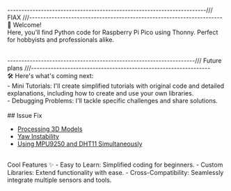-----------------------------------------------------------------------/// FIAX ///---------------------------------------------------------------------
<br>
🚀 Welcome!
<br>
  Here, you'll find Python code for Raspberry Pi Pico using Thonny. Perfect for hobbyists and professionals alike.
<br>

<br>
-------------------------------------------------------------------/// Future plans ///----------------------------------------------------------------
<br>
🛠️ Here's what's coming next:
<br>
- Mini Tutorials:
I'll create simplified tutorials with original code and detailed explanations, including how to create and use your own libraries.<br>
- Debugging Problems:
I'll tackle specific challenges and share solutions.
<br>
<br>
## Issue Fix

- [Processing 3D Models](#processing-3d-models)
- [Yaw Instability](#yaw-instability)
- [Using MPU9250 and DHT11 Simultaneously](#using-mpu9250-and-dht11-simultaneously)
<br>
Cool Features ✨
- Easy to Learn: Simplified coding for beginners.
- Custom Libraries: Extend functionality with ease.
- Cross-Compatibility: Seamlessly integrate multiple sensors and tools.

